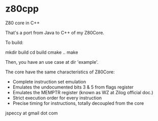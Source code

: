 # z80cpp
Z80 core in C++

That's a port from Java to C++ of my Z80Core.

To build:

mkdir build
cd build
cmake ..
make

Then, you have an use case at dir 'example'.

The core have the same characteristics of Z80Core:

* Complete instruction set emulation
* Emulates the undocumented bits 3 & 5 from flags register
* Emulates the MEMPTR register (known as WZ at Zilog official doc.)
* Strict execution order for every instruction
* Precise timing for instructions, totally decoupled from the core

jspeccy at gmail dot com

